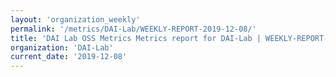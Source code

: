 ```yaml
---
layout: 'organization_weekly'
permalink: '/metrics/DAI-Lab/WEEKLY-REPORT-2019-12-08/'
title: 'DAI Lab OSS Metrics Metrics report for DAI-Lab | WEEKLY-REPORT-2019-12-08'
organization: 'DAI-Lab'
current_date: '2019-12-08'
---
```


